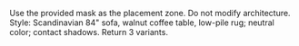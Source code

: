 Use the provided mask as the placement zone. Do not modify architecture. Style: Scandinavian 84" sofa, walnut coffee table, low-pile rug; neutral color; contact shadows. Return 3 variants.
